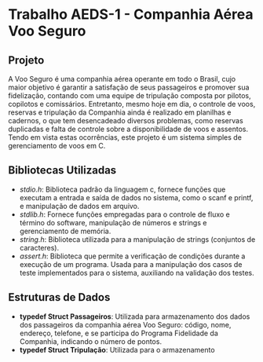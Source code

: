 # Trabalho AEDS-1 - Companhia Aérea Voo Seguro

## Projeto
A Voo Seguro é uma companhia aérea operante em todo o Brasil, cujo maior objetivo é garantir a satisfação de seus passageiros e promover sua fidelização, contando com uma equipe
de tripulação composta por pilotos, copilotos e comissários. Entretanto, mesmo hoje em dia, o controle de voos, reservas e tripulação da Companhia ainda é realizado em planilhas e cadernos, o que tem desencadeado diversos problemas, como reservas duplicadas e falta de controle sobre a disponibilidade de voos e assentos. Tendo em vista estas ocorrências, este projeto é um sistema simples de gerenciamento de voos em C. 

## Bibliotecas Utilizadas
- _stdio.h_: Biblioteca padrão da linguagem c, fornece funções que executam a entrada e saída de dados no sistema, como o scanf e printf, e manipulação de dados em arquivo.
- _stdlib.h_: Fornece funções empregadas para o controle de fluxo e término do software, manipulação de números e strings e gerenciamento de memória. 
- _string.h_: Biblioteca utilizada para a manipulação de strings (conjuntos de caracteres).
- _assert.h_: Biblioteca que permite a verificação de condições durante a execução de um programa. Usada para a manipulação dos casos de teste implementados para o sistema, auxiliando na validação dos testes. 

## Estruturas de Dados
- **typedef Struct Passageiros**: Utilizada para armazenamento dos dados dos passageiros da companhia aérea Voo Seguro: código, nome, endereço, telefone, e se participa do Programa Fidelidade da Companhia, indicando o número de pontos.
- **typedef Struct Tripulação**: Utilizada para o armazenamento 
